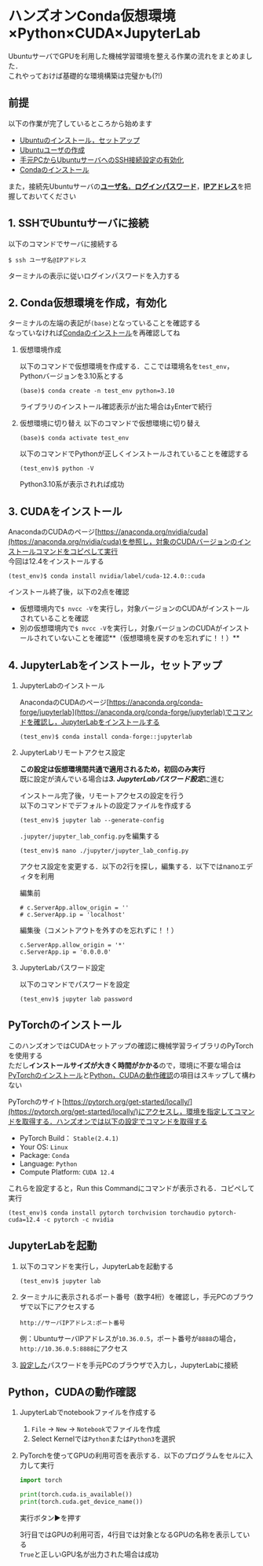# ハンズオンConda仮想環境×Python×CUDA×JupyterLab

UbuntuサーバでGPUを利用した機械学習環境を整える作業の流れをまとめました．<br>これやっておけば基礎的な環境構築は完璧かも(?!)

## 前提

以下の作業が完了しているところから始めます
- [Ubuntuのインストール，セットアップ](ubuntu_install.md)
- [Ubuntuユーザの作成](ubuntu_adduser.md)
- [手元PCからUbuntuサーバへのSSH接続設定の有効化](ssh_activate.md)
- [Condaのインストール](conda_install.md)

また，接続先Ubuntuサーバの[**ユーザ名**，**ログインパスワード**](ubuntu_adduser.md)，[**IPアドレス**](check_ipaddress.md)を把握しておいてください

## 1. SSHでUbuntuサーバに接続
以下のコマンドでサーバに接続する
```shell
$ ssh ユーザ名@IPアドレス
```
ターミナルの表示に従いログインパスワードを入力する

## 2. Conda仮想環境を作成，有効化
ターミナルの左端の表記が```(base)```となっていることを確認する<br>
なっていなければ[Condaのインストール](conda_install.md)を再確認してね

1. 仮想環境作成

    以下のコマンドで仮想環境を作成する．ここでは環境名を```test_env```，Pythonバージョンを3.10系とする
    ```shell
    (base)$ conda create -n test_env python=3.10
    ```
    ライブラリのインストール確認表示が出た場合は```y```Enterで続行

2. 仮想環境に切り替え
    以下のコマンドで仮想環境に切り替え
    ```shell
    (base)$ conda activate test_env
    ```

    以下のコマンドでPythonが正しくインストールされていることを確認する
    ```shell
    (test_env)$ python -V
    ```
    Python3.10系が表示されれば成功


## 3. CUDAをインストール
AnacondaのCUDAのページ[https://anaconda.org/nvidia/cuda](https://anaconda.org/nvidia/cuda)を参照し，対象のCUDAバージョンのインストールコマンドをコピペして実行<br>今回は12.4をインストールする
```shell
(test_env)$ conda install nvidia/label/cuda-12.4.0::cuda
```
インストール終了後，以下の2点を確認
- 仮想環境内で```$ nvcc -V```を実行し，対象バージョンのCUDAがインストールされていることを確認
- 別の仮想環境内で```$ nvcc -V```を実行し，対象バージョンのCUDAがインストールされていないことを確認**（仮想環境を戻すのを忘れずに！！）**

## 4. JupyterLabをインストール，セットアップ

1. JupyterLabのインストール

    AnacondaのCUDAのページ[https://anaconda.org/conda-forge/jupyterlab](https://anaconda.org/conda-forge/jupyterlab)でコマンドを確認し，JupyterLabをインストールする
    ```shell
    (test_env)$ conda install conda-forge::jupyterlab
    ```

2. JupyterLabリモートアクセス設定

    **この設定は仮想環境間共通で適用されるため，初回のみ実行**<br>
    既に設定が済んでいる場合は***3. JupyterLabパスワード設定***に進む

    インストール完了後，リモートアクセスの設定を行う<br>
    以下のコマンドでデフォルトの設定ファイルを作成する
    ```shell
    (test_env)$ jupyter lab --generate-config
    ```
    ```.jupyter/jupyter_lab_config.py```を編集する<br>
    ```shell
    (test_env)$ nano ./jupyter/jupyter_lab_config.py
    ```

    アクセス設定を変更する．以下の2行を探し，編集する．以下ではnanoエディタを利用

    編集前
    ```shell
    # c.ServerApp.allow_origin = ''
    # c.ServerApp.ip = 'localhost'
    ```

    編集後（コメントアウトを外すのを忘れずに！！）
    ```shell
    c.ServerApp.allow_origin = '*'
    c.ServerApp.ip = '0.0.0.0'
    ```

3. JupyterLabパスワード設定

    以下のコマンドでパスワードを設定
    ```shell
    (test_env)$ jupyter lab password
    ```

## PyTorchのインストール
このハンズオンではCUDAセットアップの確認に機械学習ライブラリのPyTorchを使用する<br>
ただし**インストールサイズが大きく時間がかかる**ので，環境に不要な場合は[PyTorchのインストール](#PyTorchのインストール)と[Python，CUDAの動作確認](#Python，CUDAの動作確認)の項目はスキップして構わない

PyTorchのサイト[https://pytorch.org/get-started/locally/](https://pytorch.org/get-started/locally/)にアクセスし，環境を指定してコマンドを取得する．ハンズオンでは以下の設定でコマンドを取得する
- PyTorch Build： ```Stable(2.4.1)```
- Your OS: ```Linux```
- Package: ```Conda```
- Language: ```Python```
- Compute Platform: ```CUDA 12.4```

これらを設定すると，Run this Commandにコマンドが表示される．コピペして実行
```shell
(test_env)$ conda install pytorch torchvision torchaudio pytorch-cuda=12.4 -c pytorch -c nvidia
```

## JupyterLabを起動

1. 以下のコマンドを実行し，JupyterLabを起動する
    ```shell
    (test_env)$ jupyter lab
    ```

2. ターミナルに表示されるポート番号（数字4桁）を確認し，手元PCのブラウザで以下にアクセスする
    ```url
    http://サーバIPアドレス:ポート番号
    ```
    例：UbuntuサーバIPアドレスが```10.36.0.5```，ポート番号が```8888```の場合，```http://10.36.0.5:8888```にアクセス

3. [設定した](#JupyterLabパスワード設定)パスワードを手元PCのブラウザで入力し，JupyterLabに接続

## Python，CUDAの動作確認
1. JupyterLabでnotebookファイルを作成する
    1. ```File``` → ```New``` → ```Notebook```でファイルを作成
    2. Select Kernelでは```Python```または```Python3```を選択

2. PyTorchを使ってGPUの利用可否を表示する．以下のプログラムをセルに入力して実行
    ```python
    import torch

    print(torch.cuda.is_available())
    print(torch.cuda.get_device_name())
    ```
    実行ボタン▶️を押す

    3行目ではGPUの利用可否，4行目では対象となるGPUの名称を表示している<br>
    ```True```と正しいGPU名が出力された場合は成功